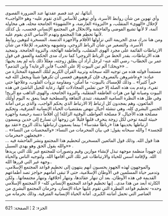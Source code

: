 ------------------------------------------------------------------------

أثنائها، ثم عند فصم عقدتها عند الضرورة القصوى.  
وأي تهوين من شأن روابط الأسرة، وأي توهين للأساس الذي تقوم عليه- وهو
«الواجب» لإحلال «الهوى» المتقلب، و «النزوة» العارضة، و «الشهوة» الجامحة
محله، هي محاولة آثمة، لا لأنها تشيع الفوضى والفاحشة والانحلال في المجتمع
الإنساني فحسب، بل كذلك لأنها تحطم هذا المجتمع وتهدم الأساس الذي يقوم
عليه.  
ومن هنا ندرك مدى الجريمة التي تزاولها الأقلام والأجهزة الدنسة، المسخرة
لتوهين روابط الأسرة، والتصغير من شأن الرباط الزوجي، وتشويهه وتحقيره،
للإعلاء من شأن الارتباطات القائمة على مجرد الهوى المتقلب، والعاطفة
الهائجة، والنزوة الجامحة. وتمجيد هذه الارتباطات، بقدر الحط من الرباط
الزوجي! كما ندرك مدى الحكمة والعمق في قول عمر بن الخطاب- رضي الله عنه-
لرجل أراد أن يطلق زوجته، معللاً ذلك بأنه لم يعد يحبها: «ويحك! ألم تبن
البيوت إلا على الحب؟ فأين الرعاية؟ وأين التذمم؟» ..  
مستمداً قولته هذه من توجيه الله سبحانه وتربية القرآن الكريم لتلك الصفوة
المختارة من عباده: «وعاشروهن بالمعروف فإن كرهتموهن فعسى أن تكرهوا شيئاً
ويجعل الله فيه خيراً كثيراً» .. وذلك للإمساك بالبيوت- ما أمكن- ومقاومة
نزوات القلوب، وعلاجها حتى تفيء، وعدم بت هذه الصلة إلا حين تفلس المجادلات
كلها، رعاية للجيل الناشئ في هذه البيوت وصيانة لها من هزات العاطفة
المتقلبة، والنزوة الجامحة، والهوى الذاهب مع الريح! وفي ظل هذه النظرة
السامية العميقة، تتبدى التفاهة والسطحية فيما ينعق به اليوم أولئك
المائعون، وهم يمجدون كل ارتباط إلا الارتباط الذي يحكم الواجب، والذي يرعى
أمانة الجنس البشري كله، وهي تنشئة أجيال تنهض بمقتضيات الحياة الإنسانية
المترقية، وتحكيم مصلحة هذه الأجيال، لا مصلحة العواطف الوقتية الزائلة! إن
أقلاماً دنسة رخيصة وأجهزة خبيثة لئيمة توحي لكل زوجة ينحرف قلبها قليلاً عن
زوجها أن تسارع إلى خدين ويسمون ارتباطها بخدينها هذا «رباطاً مقدساً» !
بينما يسمون ارتباطها بذلك الزوج «عقد بيع للجسد» ! والله سبحانه يقول: في
بيان المحرمات من النساء: «والمحصنات من النساء» .. فيجعلهن «محرمات» .  
هذا قول الله. وذلك قول المائعين المسخرين لتحطيم هذا المجتمع ونشر الفاحشة
فيه ... «والله يقول الحق وهو يهدي السبيل» .  
إن جهوداً منظمة موجهة تبذل لإنشاء موازين وقيم وتصورات للمجتمع غير تلك
التي يريدها الله. ولإقامة أسس للحياة والارتباطات غير تلك التي أقامها
الله. ولتوجيه الناس والحياة وجهة غير التي قررها الله..  
والموجهون لهذه الجهود يحسبون أنهم ينتهون إلى تحطيم قواعد المجتمع
الإسلامي، وتدمير حياة المسلمين في الأوطان الإسلامية، حتى لا تبقى أمامهم
حواجز تصد أطماعهم القديمة في هذه الأوطان، بعد أن تنهار عقائدها، وتنهار
أخلاقها، وتنهار مجتمعاتها.. ولكن الكارثة أبعد من هذا مدى.. إنها تحطيم
قواعد المجتمع الإنساني كله- لا المجتمع الإسلامي وحده- تحطيم قواعد الفطرة
التي تقوم عليها حياة الإنسان. وحرمان المجتمع البشري من العناصر التي تحمل
أمانته الكبرى. أمانة الحياة الإنسانية المترقية. وذلك بحرمانه من

------------------------------------------------------------------------

الجزء: 2 ¦ الصفحة: 621
